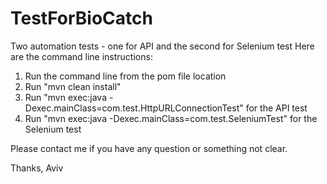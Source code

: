 # TestForBioCatch
Two automation tests - one for API and the second for Selenium test
Here are the command line instructions:
1. Run the command line from the pom file location
2. Run "mvn clean install"
3. Run "mvn exec:java -Dexec.mainClass=com.test.HttpURLConnectionTest" for the API test
4. Run "mvn exec:java -Dexec.mainClass=com.test.SeleniumTest" for the Selenium test

Please contact me if you have any question or something not clear.

Thanks,
Aviv

